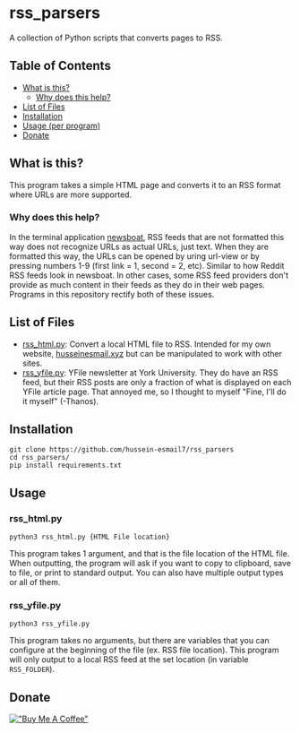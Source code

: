 # rss_parsers
A collection of Python scripts that converts pages to RSS.

## Table of Contents
- [What is this?](#what-is-this)
    - [Why does this help?](#Why-does-this-help)
- [List of Files](#list-of-files)
- [Installation](#installation)
- [Usage (per program)](#usage)
- [Donate](#donate)

## What is this?
This program takes a simple HTML page and converts it to an RSS format where URLs are more supported.

### Why does this help?
In the terminal application [newsboat](https://github.com/newsboat/newsboat), RSS feeds that are not formatted this way does not recognize URLs as actual URLs, just text. When they are formatted this way, the URLs can be opened by uring url-view or by pressing numbers 1-9 (first link = 1, second = 2, etc). Similar to how Reddit RSS feeds look in newsboat. In other cases, some RSS feed providers don't provide as much content in their feeds as they do in their web pages. Programs in this repository rectify both of these issues.

## List of Files
- [rss_html.py](blob/main/rss_html.py): Convert a local HTML file to RSS. Intended for my own website, [husseinesmail.xyz](https://husseinesmail.xyz) but can be manipulated to work with other sites.
- [rss_yfile.py](blob/main/rss_yfile.py): YFile newsletter at York University. They do have an RSS feed, but their RSS posts are only a fraction of what is displayed on each YFile article page. That annoyed me, so I thought to myself "Fine, I'll do it myself" (-Thanos).

## Installation
```
git clone https://github.com/hussein-esmail7/rss_parsers
cd rss_parsers/
pip install requirements.txt
```

## Usage 

### rss_html.py
```
python3 rss_html.py {HTML File location}
```
This program takes 1 argument, and that is the file location of the HTML file. When outputting, the program will ask if you want to copy to clipboard, save to file, or print to standard output. You can also have multiple output types or all of them.

### rss_yfile.py
```
python3 rss_yfile.py
```
This program takes no arguments, but there are variables that you can configure at the beginning of the file (ex. RSS file location). This program will only output to a local RSS feed at the set location (in variable `RSS_FOLDER`).

## Donate
[!["Buy Me A Coffee"](https://www.buymeacoffee.com/assets/img/custom_images/orange_img.png)](https://www.buymeacoffee.com/husseinesmail)